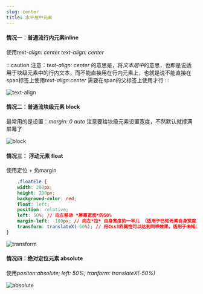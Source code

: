 ```yaml
---
slug: center
title: 水平居中元素
---
```



#### 情况一：普通流行内元素inline

使用*text-align: center* *text-align: center*

:::caution
注意：*text-align: center* 的意思是，将*文本居中*的意思，也即是说适用于块级元素中的行内文本，而不能直接用在行内元素上，也就是说不能直接在span标签上使用*text-align:center*
需要在span的父标签上使用才行
:::

![text-align](/img/text-align.png)

#### 情况二：普通流块级元素 block

最常用的是设置：*margin: 0 auto*  注意要给块级元素设置宽度，不然默认就撑满屏幕了

![block](/img/block.png)

#### 情况三： 浮动元素 float

使用定位 + 负margin

```css
    .floatEle {
    width: 200px;
    height: 200px;
    background-color: red;
    float: left;
    position: relative;
    left: 50%; // 向左移动 *屏幕宽度*的50%
    margin-left: -100px; // 向左*拉* 自身宽度的一半儿 （适用于已知元素自身宽度）
    transform: translateX(-50%); // 用Css3的属性可以达到同样效果，适用于未知元素宽度的情况
}
```

![transform](/img/transform.png)


#### 情况四：绝对定位元素 absolute

使用*positon:absolute; left: 50%; tranform: translateX(-50%)*

![absolute](/img/absolute.png)